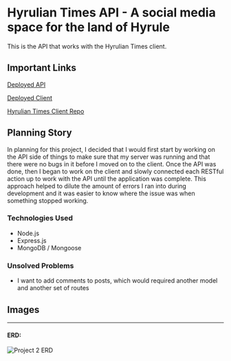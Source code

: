 # Hyrulian Times API - A social media space for the land of Hyrule

This is the API that works with the Hyrulian Times client.

## Important Links

[Deployed API](https://pure-savannah-85782.herokuapp.com)

[Deployed Client](https://waisath-cj.github.io/hyruliantimes-client)

[Hyrulian Times Client Repo](https://github.com/Waisath-CJ/hyruliantimes-client)

## Planning Story

In planning for this project, I decided that I would first start by working on the API side of things to make sure that my server was running and that there were no bugs in it before I moved on to the client. Once the API was done, then I began to work on the client and slowly connected each RESTful action up to work with the API until the application was complete. This approach helped to dilute the amount of errors I ran into during development and it was easier to know where the issue was when something stopped working.

### Technologies Used

- Node.js
- Express.js
- MongoDB / Mongoose

### Unsolved Problems

- I want to add comments to posts, which would required another model and another set of routes

## Images

---

#### ERD:

![Project 2 ERD](https://i.imgur.com/DTtHDCF.png)